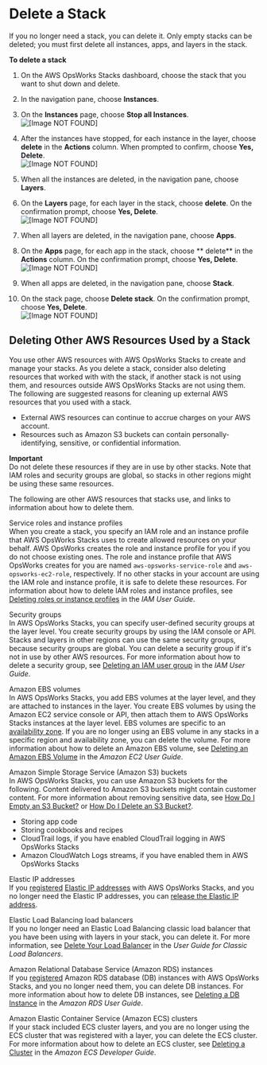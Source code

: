 # Delete a Stack<a name="workingstacks-shutting"></a>

If you no longer need a stack, you can delete it\. Only empty stacks can be deleted; you must first delete all instances, apps, and layers in the stack\.

**To delete a stack**

1. On the AWS OpsWorks Stacks dashboard, choose the stack that you want to shut down and delete\.

1. In the navigation pane, choose **Instances**\.

1. On the **Instances** page, choose **Stop all Instances**\.  
![\[Image NOT FOUND\]](http://docs.aws.amazon.com/opsworks/latest/userguide/images/stop_all_instances.png)

1. After the instances have stopped, for each instance in the layer, choose **delete** in the **Actions** column\. When prompted to confirm, choose **Yes, Delete**\.  
![\[Image NOT FOUND\]](http://docs.aws.amazon.com/opsworks/latest/userguide/images/delete_instance.png)

1. When all the instances are deleted, in the navigation pane, choose **Layers**\.

1. On the **Layers** page, for each layer in the stack, choose **delete**\. On the confirmation prompt, choose **Yes, Delete**\.  
![\[Image NOT FOUND\]](http://docs.aws.amazon.com/opsworks/latest/userguide/images/delete_layer.png)

1. When all layers are deleted, in the navigation pane, choose **Apps**\.

1. On the **Apps** page, for each app in the stack, choose ** delete** in the **Actions** column\. On the confirmation prompt, choose **Yes, Delete**\.  
![\[Image NOT FOUND\]](http://docs.aws.amazon.com/opsworks/latest/userguide/images/delete_app.png)

1. When all apps are deleted, in the navigation pane, choose **Stack**\.

1. On the stack page, choose **Delete stack**\. On the confirmation prompt, choose **Yes, Delete**\.  
![\[Image NOT FOUND\]](http://docs.aws.amazon.com/opsworks/latest/userguide/images/delete_stack.png)

## Deleting Other AWS Resources Used by a Stack<a name="w2ab1c14c45c31b7"></a>

You use other AWS resources with AWS OpsWorks Stacks to create and manage your stacks\. As you delete a stack, consider also deleting resources that worked with with the stack, if another stack is not using them, and resources outside AWS OpsWorks Stacks are not using them\. The following are suggested reasons for cleaning up external AWS resources that you used with a stack\.
+ External AWS resources can continue to accrue charges on your AWS account\.
+ Resources such as Amazon S3 buckets can contain personally\-identifying, sensitive, or confidential information\.

**Important**  
Do not delete these resources if they are in use by other stacks\. Note that IAM roles and security groups are global, so stacks in other regions might be using these same resources\.

The following are other AWS resources that stacks use, and links to information about how to delete them\.

Service roles and instance profiles  
When you create a stack, you specify an IAM role and an instance profile that AWS OpsWorks Stacks uses to create allowed resources on your behalf\. AWS OpsWorks creates the role and instance profile for you if you do not choose existing ones\. The role and instance profile that AWS OpsWorks creates for you are named `aws-opsworks-service-role` and `aws-opsworks-ec2-role`, respectively\. If no other stacks in your account are using the IAM role and instance profile, it is safe to delete these resources\. For information about how to delete IAM roles and instance profiles, see [Deleting roles or instance profiles](https://docs.aws.amazon.com/IAM/latest/UserGuide/id_roles_manage_delete.html) in the *IAM User Guide*\.

Security groups  
In AWS OpsWorks Stacks, you can specify user\-defined security groups at the layer level\. You create security groups by using the IAM console or API\. Stacks and layers in other regions can use the same security groups, because security groups are global\. You can delete a security group if it's not in use by other AWS resources\. For more information about how to delete a security group, see [Deleting an IAM user group](https://docs.aws.amazon.com/IAM/latest/UserGuide/id_groups_manage_delete.html) in the *IAM User Guide*\.

Amazon EBS volumes  
In AWS OpsWorks Stacks, you add EBS volumes at the layer level, and they are attached to instances in the layer\. You create EBS volumes by using the Amazon EC2 service console or API, then attach them to AWS OpsWorks Stacks instances at the layer level\. EBS volumes are specific to an [availability zone](https://docs.aws.amazon.com/IAM/latest/UserGuide/id_roles_manage_delete.html)\. If you are no longer using an EBS volume in any stacks in a specific region and availability zone, you can delete the volume\. For more information about how to delete an Amazon EBS volume, see [Deleting an Amazon EBS Volume](https://docs.aws.amazon.com/AWSEC2/latest/UserGuide/ebs-deleting-volume.html) in the *Amazon EC2 User Guide*\.

Amazon Simple Storage Service \(Amazon S3\) buckets  
In AWS OpsWorks Stacks, you can use Amazon S3 buckets for the following\. Content delivered to Amazon S3 buckets might contain customer content\. For more information about removing sensitive data, see [How Do I Empty an S3 Bucket?](https://docs.aws.amazon.com/AmazonS3/latest/user-guide/empty-bucket.html) or [How Do I Delete an S3 Bucket?](https://docs.aws.amazon.com/AmazonS3/latest/user-guide/delete-bucket.html)\.  
+ Storing app code
+ Storing cookbooks and recipes
+ CloudTrail logs, if you have enabled CloudTrail logging in AWS OpsWorks Stacks
+ Amazon CloudWatch Logs streams, if you have enabled them in AWS OpsWorks Stacks

Elastic IP addresses  
If you [registered](https://docs.aws.amazon.com/opsworks/latest/userguide/resources-reg.html) [Elastic IP addresses](https://docs.aws.amazon.com/AWSEC2/latest/UserGuide/elastic-ip-addresses-eip.html) with AWS OpsWorks Stacks, and you no longer need the Elastic IP addresses, you can [release the Elastic IP address](https://docs.aws.amazon.com/AWSEC2/latest/UserGuide/elastic-ip-addresses-eip.html#using-instance-addressing-eips-releasing)\.

Elastic Load Balancing load balancers  
If you no longer need an Elastic Load Balancing classic load balancer that you have been using with layers in your stack, you can delete it\. For more information, see [Delete Your Load Balancer](https://docs.aws.amazon.com/elasticloadbalancing/latest/classic/elb-getting-started.html#delete-load-balancer) in the *User Guide for Classic Load Balancers*\.

Amazon Relational Database Service \(Amazon RDS\) instances  
If you [registered](https://docs.aws.amazon.com/opsworks/latest/userguide/resources-reg.html) Amazon RDS database \(DB\) instances with AWS OpsWorks Stacks, and you no longer need them, you can delete DB instances\. For more information about how to delete DB instances, see [Deleting a DB Instance](https://docs.aws.amazon.com/AmazonRDS/latest/UserGuide/USER_DeleteInstance.html) in the *Amazon RDS User Guide*\.

Amazon Elastic Container Service \(Amazon ECS\) clusters  
If your stack included ECS cluster layers, and you are no longer using the ECS cluster that was registered with a layer, you can delete the ECS cluster\. For more information about how to delete an ECS cluster, see [Deleting a Cluster](https://docs.aws.amazon.com/AmazonECS/latest/developerguide/delete_cluster.html) in the *Amazon ECS Developer Guide*\.